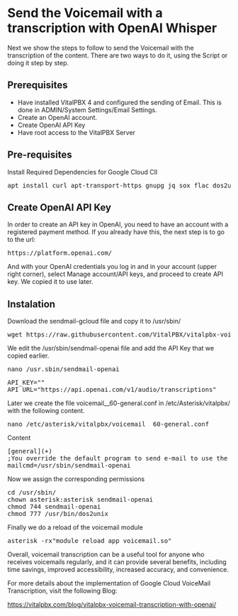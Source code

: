 # Send the Voicemail with a transcription with OpenAI Whisper
Next we show the steps to follow to send the Voicemail with the transcription of the content. There are two ways to do it, using the Script or doing it step by step.

## Prerequisites
- Have installed VitalPBX 4 and configured the sending of Email. This is done in ADMIN/System Settings/Email Settings.
- Create an OpenAI account.
- Create OpenAI API Key
- Have root access to the VitalPBX Server

## Pre-requisites
Install Required Dependencies for Google Cloud ClI
<pre>
apt install curl apt-transport-https gnupg jq sox flac dos2unix gnupg
</pre>

## Create OpenAI API Key
In order to create an API key in OpenAI, you need to have an account with a registered payment method. If you already have this, the next step is to go to the url:
<pre>
https://platform.openai.com/
</pre>
And with your OpenAI credentials you log in and in your account (upper right corner), select Manage account/API keys, and proceed to create API key. We copied it to use later.

## Instalation
Download the sendmail-gcloud file and copy it to /usr/sbin/
<pre>
wget https://raw.githubusercontent.com/VitalPBX/vitalpbx-voicemail-transcription-openai/main/sendmail-openai /usr/sbin/
</pre>

We edit the /usr/sbin/sendmail-openai file and add the API Key that we copied earlier.
<pre>
nano /usr.sbin/sendmail-openai
</pre>

<pre>
API_KEY=""
API_URL="https://api.openai.com/v1/audio/transcriptions"
</pre>

Later we create the file voicemail__60-general.conf in /etc/Asterisk/vitalpbx/ with the following content.
<pre>
nano /etc/asterisk/vitalpbx/voicemail__60-general.conf 
</pre>

Content
<pre>
[general](+)
;You override the default program to send e-mail to use the script
mailcmd=/usr/sbin/sendmail-openai
</pre>

Now we assign the corresponding permissions
<pre>
cd /usr/sbin/
chown asterisk:asterisk sendmail-openai
chmod 744 sendmail-openai
chmod 777 /usr/bin/dos2unix
</pre>

Finally we do a reload of the voicemail module
<pre>
asterisk -rx"module reload app_voicemail.so"
</pre>

Overall, voicemail transcription can be a useful tool for anyone who receives voicemails regularly, and it can provide several benefits, including time savings, improved accessibility, increased accuracy, and convenience.

For more details about the implementation of Google Cloud VoiceMail Transcription, visit the following Blog:

https://vitalpbx.com/blog/vitalpbx-voicemail-transcription-with-openai/
